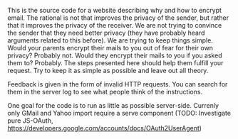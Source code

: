 This is the source code for a website describing why and how to encrypt email. The rational is not that improves the privacy of the sender, but rather that it improves the privacy of the receiver. We are not trying to convince the sender that they need better privacy (they have probably heard arguments related to this before). We are trying to keep things simple. Would your parents encrypt their mails to you out of fear for their own privacy? Probably not. Would they encrypt their mails to you if you asked them to? Probably. The steps presented here should help them fulfill your request. Try to keep it as simple as possible and leave out all theory.

Feedback is given in the form of invalid HTTP requests. You can search for them in the server log to see what people think of the instructions.

One goal for the code is to run as little as possible server-side. Currenly only GMail and Yahoo import require a serve component (TODO: Investigate pure JS-OAuth, https://developers.google.com/accounts/docs/OAuth2UserAgent)
